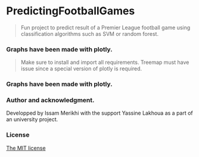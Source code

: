 # PredictingFootballGames

> Fun project to predict result of a Premier League football game using classification algorithms such as SVM or random forest.

###  Graphs have been made with plotly.

> Make sure to install and import all requirements. Treemap must have issue since a special version of plotly is required.

###  Graphs have been made with plotly.

###  Author and acknowledgment.
  
Developped by Issam Merikhi with the support Yassine Lakhoua as a part of an university project.

###  License

[The MIT license](https://github.com/IssamMerikhi/PredictingFootballGames/edit/main/LICENSE)
